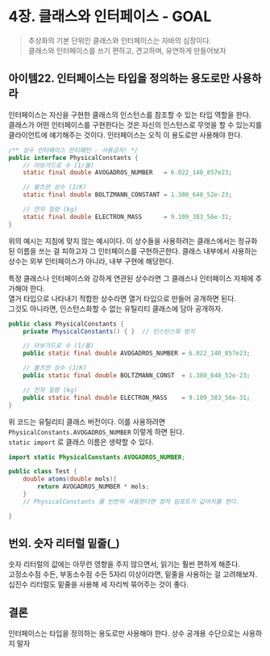 # 4장. 클래스와 인터페이스 - GOAL

> 추상화의 기본 단위인 클래스와 인터페이스는 자바의 심장이다.  
> 클래스와 인터페이스를 쓰기 편하고, 견고하며, 유연하게 만들어보자

## 아이템22. 인터페이스는 타입을 정의하는 용도로만 사용하라

인터페이스는 자신을 구현한 클래스의 인스턴스를 참조할 수 있는 타입 역할을 한다.  
클래스가 어떤 인터페이스를 구현한다는 것은 자신의 인스턴스로 무엇을 할 수 있는지를 클라이언트에 얘기해주는 것이다. 인터페이스는 오직 이 용도로만 사용해야 한다.

```java
/** 상수 인터페이스 안티패턴 - 사용금지! */
public interface PhysicalConstants {
    // 아보가드로 수 (1/몰)
    static final double AVOGADROS_NUMBER   = 6.022_140_857e23;

    // 볼츠만 상수 (J/K)
    static final double BOLTZMANN_CONSTANT = 1.380_648_52e-23;

    // 전자 질량 (kg)
    static final double ELECTRON_MASS      = 9.109_383_56e-31;
}
```

위의 예시는 지침에 맞지 않는 예시이다. 이 상수들을 사용하려는 클래스에서는 정규화된 이름을 쓰는 걸 피하고자 그 인터페이스를 구현하곤한다. 클래스 내부에서 사용하는 상수는 외부 인터페이스가 아니라, 내부 구현에 해당한다.

특정 클래스나 인터페이스와 강하게 연관된 상수라면 그 클래스나 인터페이스 자체에 추가해야 한다.  
열거 타입으로 나타내기 적합한 상수라면 열거 타입으로 만들어 공개하면 된다.  
그것도 아니라면, 인스턴스화할 수 없는 유틸리티 클래스에 담아 공개하자.

```java
public class PhysicalConstants {
    private PhysicalConstants() { }  // 인스턴스화 방지

    // 아보가드로 수 (1/몰)
    public static final double AVOGADROS_NUMBER = 6.022_140_857e23;

    // 볼츠만 상수 (J/K)
    public static final double BOLTZMANN_CONST  = 1.380_648_52e-23;

    // 전자 질량 (kg)
    public static final double ELECTRON_MASS    = 9.109_383_56e-31;
}
```

위 코드는 유틸리티 클래스 버전이다. 이를 사용하려면 `PhysicalConstants.AVOGADROS_NUMBER` 이렇게 하면 된다.  
`static import` 로 클래스 이름은 생략할 수 있다.

```java
import static PhysicalConstants.AVOGADROS_NUMBER;

public class Test {
    double atoms(double mols){
        return AVOGADROS_NUMBER * mols;
    }
    // PhysicalConstants 를 빈번히 사용한다면 정적 임포트가 값어치를 한다.

}
```

## 번외. 숫자 리터럴 밑줄(\_)

숫자 리터럴의 값에는 아무런 영향을 주지 않으면서, 읽기는 훨씬 편하게 해준다.  
고정소수점 수든, 부동소수점 수든 5자리 이상이라면, 밑줄을 사용하는 걸 고려해보자.  
십진수 리터럴도 밑줄을 사용해 세 자리씩 묶어주는 것이 좋다.

## 결론

인터페이스는 타입을 정의하는 용도로만 사용해야 한다. 상수 공개용 수단으로는 사용하지 말자
